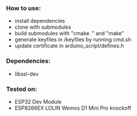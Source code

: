 ### How to use:
- install dependencies
- clone with submodules
- build submodules with "cmake ." and "make"
- generate keyfiles in /keyfiles by running cmd.sh
- update certificate in arduino_script/defines.h


### Dependencies:
- libssl-dev


### Tested on:
- ESP32 Dev Module
- ESP8266EX LOLIN Wemos D1 Mini Pro knockoff
